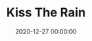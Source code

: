 ---
id_post: 19
title: "Kiss The Rain"
slug: 'kiss-the-rain'
date: 2020-12-27 00:00:00
description: 'KISS THE RAIN, ukuran 21 X 30 Cm. Tahun 2020, media dwrawing pen dan ballpoint di atas kertas. Gambar ini merespon puisiku yang berjudul " Sebuah Ciuman Hujan" 2014 puisi spesial dipersembahkan untuk mas Kurniawan Junaedi ( salah satu pendiri Radja Ketjil Dari Negeri Poci) sebagai kado ulang tahunnya beliau, puisi ini ada di buku antologi bersama "Sang Peneroka Jogjakarta 2014"'
image: 'https://i.postimg.cc/YSrJhpFP/kissrain220221.jpg'
categories: kontemporer
artist: 'Kidung Purnama'
facebook: 'kidungp'
instagram: 'kidungpurnama2012'
---